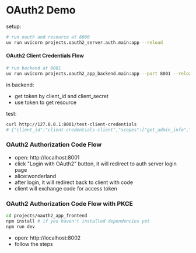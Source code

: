 
# OAuth2 Demo

setup:

```bash
# run oauth and resource at 8000
uv run uvicorn projects.oauth2_server.auth.main:app --reload
```

#### OAuth2 Client Credentials Flow

```bash
# run backend at 8001
uv run uvicorn projects.oauth2_app_backend.main:app --port 8001 --reload
```

in backend:
- get token by client_id and client_secret
- use token to get resource 

test:
```bash
curl http://127.0.0.1:8001/test-client-credentials
# {"client_id":"client-credentials-client","scopes":["get_admin_info","get_user_info","get_client_info"]}
```

### OAuth2 Authorization Code Flow

- open: http://localhost:8001
- click "Login with OAuth2" button, it will redirect to auth server login page
- alice:wonderland
- after login, it will redirect back to client with code
- client will exchange code for access token


### OAuth2 Authorization Code Flow with PKCE

```bash
cd projects/oauth2_app_frontend
npm install # if you haven't installed dependencies yet
npm run dev
```

- open: http://localhost:8002
- follow the steps